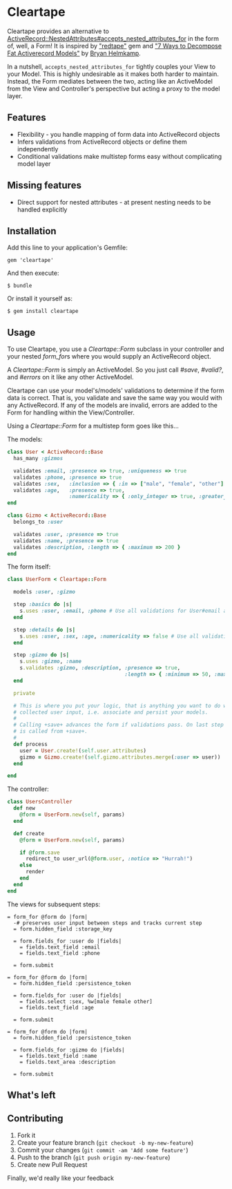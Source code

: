 # Cleartape

Cleartape provides an alternative to [ActiveRecord::NestedAttributes#accepts_nested_attributes_for](http://api.rubyonrails.org/classes/ActiveRecord/NestedAttributes/ClassMethods.html#method-i-accepts_nested_attributes_for) in the form of, well, a Form! It is inspired by ["redtape"](https://github.com/ClearFit/redtape) gem and ["7 Ways to Decompose Fat Activerecord Models"](http://blog.codeclimate.com/blog/2012/10/17/7-ways-to-decompose-fat-activerecord-models/) by [Bryan Helmkamp](https://github.com/brynary).

In a nutshell, `accepts_nested_attributes_for` tightly couples your View to your Model. This is highly undesirable as it makes both harder to maintain. Instead, the Form mediates between the two, acting like an ActiveModel from the View and Controller's perspective but acting a proxy to the model layer.

## Features

* Flexibility - you handle mapping of form data into ActiveRecord objects
* Infers validations from ActiveRecord objects or define them independently
* Conditional validations make multistep forms easy without complicating model layer

## Missing features

* Direct support for nested attributes - at present nesting needs to be handled explicitly

## Installation

Add this line to your application's Gemfile:

    gem 'cleartape'

And then execute:

    $ bundle

Or install it yourself as:

    $ gem install cleartape

## Usage

To use Cleartape, you use a *Cleartape::Form* subclass in your controller and your nested *form_for*s where you would
supply an ActiveRecord object.

A *Cleartape::Form* is simply an ActiveModel.  So you just call *#save*, *#valid?*, and *#errors* on it like any other ActiveModel.

Cleartape can use your model's/models' validations to determine if the form data is correct. That is, you validate and save the same way you would with any ActiveRecord. If any of the models are invalid, errors are added to the Form for handling within the View/Controller.

Using a *Cleartape::Form* for a multistep form goes like this...

The models:

```ruby
class User < ActiveRecord::Base
  has_many :gizmos

  validates :email, :presence => true, :uniqueness => true
  validates :phone, :presence => true
  validates :sex,   :inclusion => { :in => ["male", "female", "other"] }
  validates :age,   :presence => true,
                    :numericality => { :only_integer => true, :greater_than => 0 }
end

class Gizmo < ActiveRecord::Base
  belongs_to :user

  validates :user, :presence => true
  validates :name, :presence => true
  validates :description, :length => { :maximum => 200 }
end
```

The form itself:

```ruby
class UserForm < Cleartape::Form

  models :user, :gizmo

  step :basics do |s|
    s.uses :user, :email, :phone # Use all validations for User#email and User#email
  end

  step :details do |s|
    s.uses :user, :sex, :age, :numericality => false # Use all validations except :numericality
  end

  step :gizmo do |s|
    s.uses :gizmo, :name
    s.validates :gizmo, :description, :presence => true,                                 # Add completely custom
                                      :length => { :minimum => 50, :maximum => 200 }     # validations
  end

  private

  # This is where you put your logic, that is anything you want to do with
  # collected user input, i.e. associate and persist your models.
  #
  # Calling +save+ advances the form if validations pass. On last step +process+
  # is called from +save+.
  #
  def process
    user = User.create!(self.user.attributes)
    gizmo = Gizmo.create!(self.gizmo.attributes.merge(:user => user))
  end

end
```

The controller:

```ruby
class UsersController
  def new
    @form = UserForm.new(self, params)
  end

  def create
    @form = UserForm.new(self, params)

    if @form.save
      redirect_to user_url(@form.user, :notice => "Hurrah!")
    else
      render
    end
  end
end
```

The views for subsequent steps:

```haml
= form_for @form do |form|
  -# preserves user input between steps and tracks current step
  = form.hidden_field :storage_key

  = form.fields_for :user do |fields|
    = fields.text_field :email
    = fields.text_field :phone

  = form.submit
```

```haml
= form_for @form do |form|
  = form.hidden_field :persistence_token

  = form.fields_for :user do |fields|
    = fields.select :sex, %w[male female other]
    = fields.text_field :age

  = form.submit
```

```haml
= form_for @form do |form|
  = form.hidden_field :persistence_token

  = form.fields_for :gizmo do |fields|
    = fields.text_field :name
    = fields.text_area :description

  = form.submit
```

## What's left

## Contributing

1. Fork it
2. Create your feature branch (`git checkout -b my-new-feature`)
3. Commit your changes (`git commit -am 'Add some feature'`)
4. Push to the branch (`git push origin my-new-feature`)
5. Create new Pull Request

Finally, we'd really like your feedback


